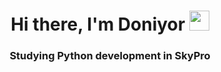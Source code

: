 <h1 align="center">Hi there, I'm Doniyor 
<img src="https://github.com/blackcater/blackcater/raw/main/images/Hi.gif" height="32"/></h1>
<h3 align="center">Studying Python development in SkyPro</h3>


<!--
**DoniyoRich/DoniyoRich** is a ✨ _special_ ✨ repository because its `README.md` (this file) appears on your GitHub profile.

Here are some ideas to get you started:

- 🔭 I’m currently working on ...
- 🌱 I’m currently learning ...
- 👯 I’m looking to collaborate on ...
- 🤔 I’m looking for help with ...
- 💬 Ask me about ...
- 📫 How to reach me: ...
- 😄 Pronouns: ...
- ⚡ Fun fact: ...
-->
